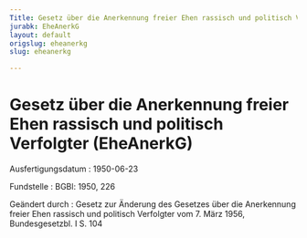```yaml
---
Title: Gesetz über die Anerkennung freier Ehen rassisch und politisch Verfolgter
jurabk: EheAnerkG
layout: default
origslug: eheanerkg
slug: eheanerkg

---
```


# Gesetz über die Anerkennung freier Ehen rassisch und politisch Verfolgter (EheAnerkG)

Ausfertigungsdatum
:   1950-06-23

Fundstelle
:   BGBl: 1950, 226

Geändert durch
:   Gesetz zur Änderung des Gesetzes über die Anerkennung freier Ehen rassisch und politisch Verfolgter vom 7. März 1956, Bundesgesetzbl. I S. 104

